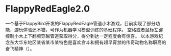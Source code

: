 # FlappyRedEagle2.0
一个基于FlappyBird开发的FlappyRedEagle管道小木游戏，目前实现了部分功能，游玩体验还不错，可作为机器学习模型训练的基础程序。
空格或者鼠标左键控制小木上下翻腾穿越管道获取得分，得分到达一定程度会有惊喜。
以本游戏纪念东大华东地区某省某市某特色是喜欢宫斗和拥有超早宵禁的传奇动物名称职高的奋飞精神（）。
